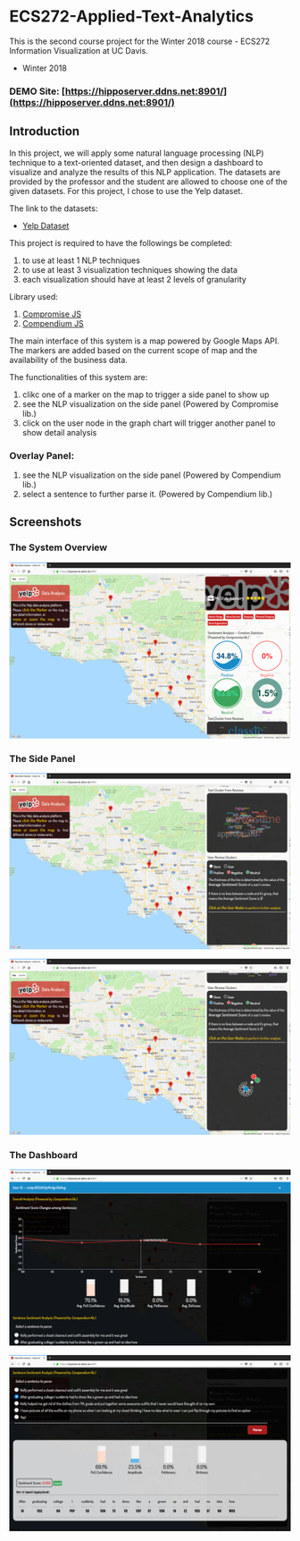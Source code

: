 # ECS272-Applied-Text-Analytics
This is the second course project for the Winter 2018 course - ECS272 Information Visualization at UC Davis.
* Winter 2018

### DEMO Site: [https://hipposerver.ddns.net:8901/](https://hipposerver.ddns.net:8901/)

## Introduction

In this project, we will apply some natural language processing (NLP) technique to a text-oriented dataset, and then design a dashboard to visualize and analyze the results of this NLP application.
The datasets are provided by the professor and the student are allowed to choose one of the given datasets.
For this project, I chose to use the Yelp dataset.

The link to the datasets:
* [Yelp Dataset](https://www.yelp.com/dataset)

This project is required to have the followings be completed:
1. to use at least 1 NLP techniques
2. to use at least 3 visualization techniques showing the data
3. each visualization should have at least 2 levels of granularity

Library used:
1. [Compromise JS](https://github.com/spencermountain/compromise)
2. [Compendium JS](https://github.com/Ulflander/compendium-js)

The main interface of this system is a map powered by Google Maps API.
The markers are added based on the current scope of map and the availability of the business data.

The functionalities of this system are:
1. clikc one of a marker on the map to trigger a side panel to show up
2. see the NLP visualization on the side panel (Powered by Compromise lib.)
3. click on the user node in the graph chart will trigger another panel to show detail analysis
### Overlay Panel:
1. see the NLP visualization on the side panel (Powered by Compendium lib.)
2. select a sentence to further parse it. (Powered by Compendium lib.)

## Screenshots
### The System Overview
![Overview](https://github.com/hippoandy/ECS272-Applied-Text-Analytics/blob/master/screenshots/cover.png?raw=true)
### The Side Panel
![Side Panel 1](https://github.com/hippoandy/ECS272-Applied-Text-Analytics/blob/master/screenshots/cover1.png?raw=true)

![Side Panel 2](https://github.com/hippoandy/ECS272-Applied-Text-Analytics/blob/master/screenshots/cover2.png?raw=true)
### The Dashboard
![Dashboard 1](https://github.com/hippoandy/ECS272-Applied-Text-Analytics/blob/master/screenshots/cover3.png?raw=true)

![Dashboard 2](https://github.com/hippoandy/ECS272-Applied-Text-Analytics/blob/master/screenshots/cover4.png?raw=true)
